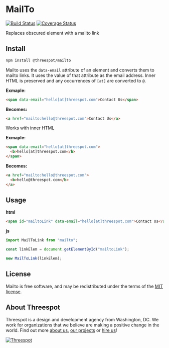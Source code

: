 # MailTo

[![Build Status](https://travis-ci.org/Threespot/mailto.svg?branch=master)](https://travis-ci.org/Threespot/mailto) [![Coverage Status](https://coveralls.io/repos/github/Threespot/mailto/badge.svg)](https://coveralls.io/github/Threespot/mailto)

Replaces obscured element with a mailto link

## Install

```bash
npm install @threespot/mailto
```

Mailto uses the `data-email` attribute of an element and converts them to mailto links. It uses the value of that attribute as the email address. Inner HTML is preserved and any occurrences of `[at]` are converted to `@`.

**Exmaple:**

```html
<span data-email="hello[at]threespot.com">Contact Us</span>
```

**Becomes:**

```html
<a href="mailto:hello@threespot.com">Contact Us</a>
```

Works with inner HTML

**Exmaple:**

```html
<span data-email="hello[at]threespot.com">
  <b>hello[at]threespot.com</b>
</span>
```

**Becomes:**

```html
<a href="mailto:hello@threespot.com">
  <b>hello@threespot.com</b>
</a>
```

## Usage

**html**

```html
<span id="mailtoLink" data-email="hello[at]threespot.com">Contact Us</span>
```

**js**

```js
import MailToLink from "mailto";

const linkElem = document.getElementById("mailtoLink");

new MailToLink(linkElem);
```

## License

Mailto is free software, and may be redistributed under the terms of the [MIT license](https://github.com/Threespot/frontline-sass/blob/master/LICENSE.md).

## About Threespot

Threespot is a design and development agency from Washington, DC. We work for organizations that we believe are making a positive change in the world. Find out more [about us](https://www.threespot.com), [our projects](https://www.threespot.com/work) or [hire us](https://www.threespot.com/agency/hire-us)!

[![Threespot](https://avatars3.githubusercontent.com/u/370822?v=3&s=100)](https://www.threespot.com)
